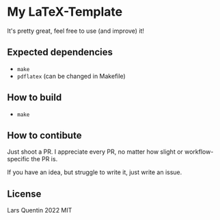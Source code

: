 # My LaTeX-Template

It's pretty great, feel free to use (and improve) it!

## Expected dependencies
- `make`
- `pdflatex` (can be changed in Makefile)

## How to build
- `make`

## How to contibute

Just shoot a PR. I appreciate every PR, no matter how slight or workflow-specific the PR is.

If you have an idea, but struggle to write it, just write an issue.

## License

Lars Quentin 2022 MIT
